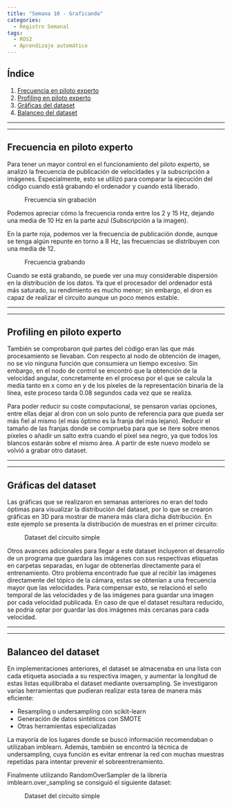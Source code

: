 ```yaml
---
title: "Semana 10 - Graficando"
categories:
  - Registro Semanal
tags:
  - ROS2
  - Aprendizaje automático
---
```


## Índice
1. [Frecuencia en piloto experto](#frecuencia-en-piloto-experto)
2. [Profiling en piloto experto](#profiling-en-piloto-experto)
3. [Gráficas del dataset](#gráficas-del-dataset)
4. [Balanceo del dataset](#balanceo-del-dataset)

---
---

## Frecuencia en piloto experto

Para tener un mayor control en el funcionamiento del piloto experto, se analizó la frecuencia de publicación de velocidades y la subscripción a imágenes. Especialmente, esto se utilizó para comparar la ejecución del código cuando está grabando el ordenador y cuando está liberado.

<figure class="align-center" style="width:60%">
  <img src="{{ site.url }}{{ site.baseurl }}/assets/images/post10/freqSinGrabar.png" alt="">
  <figcaption>Frecuencia sin grabación</figcaption>
</figure>

Podemos apreciar cómo la frecuencia ronda entre los 2 y 15 Hz, dejando una media de 10 Hz en la parte azul (Subscripción a la imagen).

En la parte roja, podemos ver la frecuencia de publicación donde, aunque se tenga algún repunte en torno a 8 Hz, las frecuencias se distribuyen con una media de 12.

<figure class="align-center" style="width:60%">
  <img src="{{ site.url }}{{ site.baseurl }}/assets/images/post10/freqGrabando.png" alt="">
  <figcaption>Frecuencia grabando</figcaption>
</figure>

Cuando se está grabando, se puede ver una muy considerable dispersión en la distribución de los datos. Ya que el procesador del ordenador está más saturado, su rendimiento es mucho menor; sin embargo, el dron es capaz de realizar el circuito aunque un poco menos estable.

---
---

## Profiling en piloto experto

También se comprobaron qué partes del código eran las que más procesamiento se llevaban. Con respecto al nodo de obtención de imagen, no se vio ninguna función que consumiera un tiempo excesivo. Sin embargo, en el nodo de control se encontró que la obtención de la velocidad angular, concretamente en el proceso por el que se calcula la media tanto en x como en y de los píxeles de la representación binaria de la línea, este proceso tarda 0.08 segundos cada vez que se realiza.

Para poder reducir su coste computacional, se pensaron varias opciones, entre ellas dejar al dron con un solo punto de referencia para que pueda ser más fiel al mismo (el más óptimo es la franja del más lejano). Reducir el tamaño de las franjas donde se comprueba para que se itere sobre menos píxeles o añadir un salto extra cuando el píxel sea negro, ya que todos los blancos estarán sobre el mismo área. A partir de este nuevo modelo se volvió a grabar otro dataset.

---
---

## Gráficas del dataset
Las gráficas que se realizaron en semanas anteriores no eran del todo óptimas para visualizar la distribución del dataset, por lo que se crearon gráficas en 3D para mostrar de manera más clara dicha distribución. En este ejemplo se presenta la distribución de muestras en el primer circuito:

<figure class="align-center" style="width:60%">
  <img src="{{ site.url }}{{ site.baseurl }}/assets/images/post10/3dGraphic.png" alt="">
  <figcaption>Dataset del circuito simple</figcaption>
</figure>

Otros avances adicionales para llegar a este dataset incluyeron el desarrollo de un programa que guardara las imágenes con sus respectivas etiquetas en carpetas separadas, en lugar de obtenerlas directamente para el entrenamiento. Otro problema encontrado fue que al recibir las imágenes directamente del tópico de la cámara, estas se obtenían a una frecuencia mayor que las velocidades. Para compensar esto, se relacionó el sello temporal de las velocidades y de las imágenes para guardar una imagen por cada velocidad publicada. En caso de que el dataset resultara reducido, se podría optar por guardar las dos imágenes más cercanas para cada velocidad.

---
---

## Balanceo del dataset
En implementaciones anteriores, el dataset se almacenaba en una lista con cada etiqueta asociada a su respectiva imagen, y aumentar la longitud de estas listas equilibraba el dataset mediante oversampling. Se investigaron varias herramientas que pudieran realizar esta tarea de manera más eficiente:

* Resampling o undersampling con scikit-learn
* Generación de datos sintéticos con SMOTE
* Otras herramientas especializadas

La mayoría de los lugares donde se buscó información recomendaban o utilizaban imblearn. Además, también se encontró la técnica de undersampling, cuya función es evitar entrenar la red con muchas muestras repetidas para intentar prevenir el sobreentrenamiento.

Finalmente utilizando RandomOverSampler de la librería imblearn.over_sampling se consiguió el siguiente dataset:

<figure class="align-center" style="width:60%">
  <img src="{{ site.url }}{{ site.baseurl }}/assets/images/post10/3dBalanced.png" alt="">
  <figcaption>Dataset del circuito simple</figcaption>
</figure>